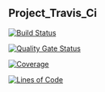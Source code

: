 ## **Project_Travis_Ci**
[![Build Status](https://travis-ci.org/Demid5/searchToWork.svg?branch=devWeb)](https://travis-ci.org/Demid5/searchToWork)

[![Quality Gate Status](https://sonarcloud.io/api/project_badges/measure?project=Demid5_searchToWork&metric=alert_status&branch=branch/devWeb)](https://sonarcloud.io/dashboard?id=Demid5)

[![Coverage](https://sonarcloud.io/api/project_badges/measure?project=Demid5_searchToWork&metric=coverage&branch=branch/devWeb)](https://sonarcloud.io/dashboard?id=Demid5)

[![Lines of Code](https://sonarcloud.io/api/project_badges/measure?project=Demid5_searchToWork&metric=ncloc&branch=branch/devWeb)](https://sonarcloud.io/dashboard?id=Demid5)
